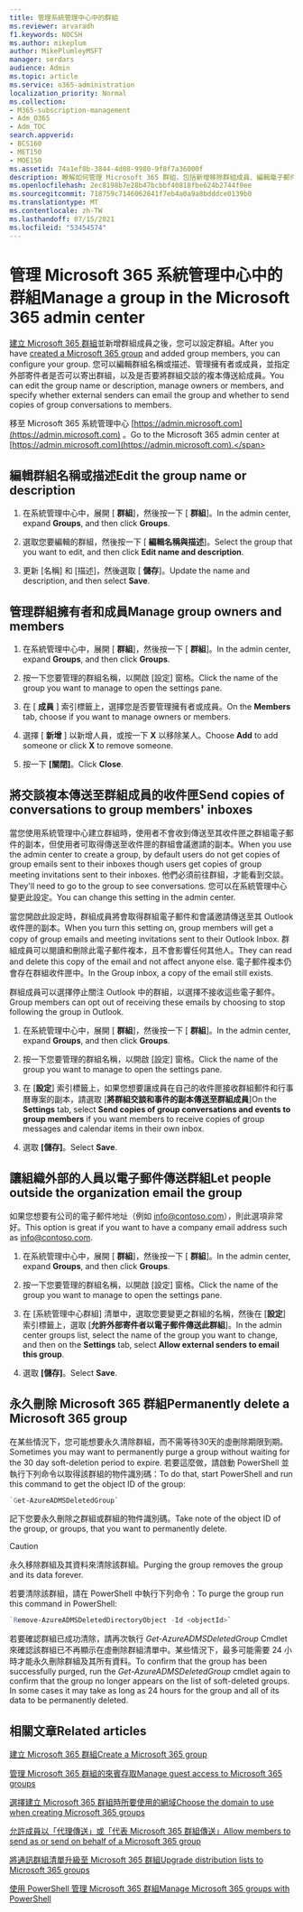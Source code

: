 ```yaml
---
title: 管理系統管理中心中的群組
ms.reviewer: arvaradh
f1.keywords: NOCSH
ms.author: mikeplum
author: MikePlumleyMSFT
manager: serdars
audience: Admin
ms.topic: article
ms.service: o365-administration
localization_priority: Normal
ms.collection:
- M365-subscription-management
- Adm_O365
- Adm_TOC
search.appverid:
- BCS160
- MET150
- MOE150
ms.assetid: 74a1ef8b-3844-4d08-9980-9f8f7a36000f
description: 瞭解如何管理 Microsoft 365 群組，包括新增移除群組成員、編輯電子郵件地址、組名或描述，以及自訂群組的運作方式。
ms.openlocfilehash: 2ec8198b7e28b47bcbbf40818fbe624b2744f0ee
ms.sourcegitcommit: 718759c7146062841f7eb4a0a9a8bdddce0139b0
ms.translationtype: MT
ms.contentlocale: zh-TW
ms.lasthandoff: 07/15/2021
ms.locfileid: "53454574"
---
```

# <a name="manage-a-group-in-the-microsoft-365-admin-center"></a><span data-ttu-id="a61e7-103">管理 Microsoft 365 系統管理中心中的群組</span><span class="sxs-lookup"><span data-stu-id="a61e7-103">Manage a group in the Microsoft 365 admin center</span></span>

<span data-ttu-id="a61e7-104">[建立 Microsoft 365 群組](create-groups.md)並新增群組成員之後，您可以設定群組。</span><span class="sxs-lookup"><span data-stu-id="a61e7-104">After you have [created a Microsoft 365 group](create-groups.md) and added group members, you can configure your group.</span></span> <span data-ttu-id="a61e7-105">您可以編輯群組名稱或描述、管理擁有者或成員，並指定外部寄件者是否可以寄出群組，以及是否要將群組交談的複本傳送給成員。</span><span class="sxs-lookup"><span data-stu-id="a61e7-105">You can edit the group name or description, manage owners or members, and specify whether external senders can email the group and whether to send copies of group conversations to members.</span></span>

<span data-ttu-id="a61e7-106">移至 Microsoft 365 系統管理中心 [https://admin.microsoft.com](https://admin.microsoft.com) 。</span><span class="sxs-lookup"><span data-stu-id="a61e7-106">Go to the Microsoft 365 admin center at [https://admin.microsoft.com](https://admin.microsoft.com).</span></span>

## <a name="edit-the-group-name-or-description"></a><span data-ttu-id="a61e7-107">編輯群組名稱或描述</span><span class="sxs-lookup"><span data-stu-id="a61e7-107">Edit the group name or description</span></span>

1. <span data-ttu-id="a61e7-108">在系統管理中心中，展開 [ **群組**]，然後按一下 [ **群組**]。</span><span class="sxs-lookup"><span data-stu-id="a61e7-108">In the admin center, expand **Groups**, and then click **Groups**.</span></span>

2. <span data-ttu-id="a61e7-109">選取您要編輯的群組，然後按一下 [ **編輯名稱與描述**]。</span><span class="sxs-lookup"><span data-stu-id="a61e7-109">Select the group that you want to edit, and then click **Edit name and description**.</span></span>

3. <span data-ttu-id="a61e7-110">更新 [名稱] 和 [描述]，然後選取 [ **儲存**]。</span><span class="sxs-lookup"><span data-stu-id="a61e7-110">Update the name and description, and then select **Save**.</span></span>

## <a name="manage-group-owners-and-members"></a><span data-ttu-id="a61e7-111">管理群組擁有者和成員</span><span class="sxs-lookup"><span data-stu-id="a61e7-111">Manage group owners and members</span></span>

1. <span data-ttu-id="a61e7-112">在系統管理中心中，展開 [ **群組**]，然後按一下 [ **群組**]。</span><span class="sxs-lookup"><span data-stu-id="a61e7-112">In the admin center, expand **Groups**, and then click **Groups**.</span></span>

2. <span data-ttu-id="a61e7-113">按一下您要管理的群組名稱，以開啟 [設定] 窗格。</span><span class="sxs-lookup"><span data-stu-id="a61e7-113">Click the name of the group you want to manage to open the settings pane.</span></span>

3. <span data-ttu-id="a61e7-114">在 [ **成員** ] 索引標籤上，選擇您是否要管理擁有者或成員。</span><span class="sxs-lookup"><span data-stu-id="a61e7-114">On the **Members** tab, choose if you want to manage owners or members.</span></span>

4. <span data-ttu-id="a61e7-115">選擇 [ **新增** ] 以新增人員，或按一下 **X** 以移除某人。</span><span class="sxs-lookup"><span data-stu-id="a61e7-115">Choose **Add** to add someone or click **X** to remove someone.</span></span>

5. <span data-ttu-id="a61e7-116">按一下 **[關閉]**。</span><span class="sxs-lookup"><span data-stu-id="a61e7-116">Click **Close**.</span></span>

## <a name="send-copies-of-conversations-to-group-members-inboxes"></a><span data-ttu-id="a61e7-117">將交談複本傳送至群組成員的收件匣</span><span class="sxs-lookup"><span data-stu-id="a61e7-117">Send copies of conversations to group members' inboxes</span></span>
  
<span data-ttu-id="a61e7-118">當您使用系統管理中心建立群組時，使用者不會收到傳送至其收件匣之群組電子郵件的副本，但使用者可取得傳送至收件匣的群組會議邀請的副本。</span><span class="sxs-lookup"><span data-stu-id="a61e7-118">When you use the admin center to create a group, by default users do not get copies of group emails sent to their inboxes though users get copies of group meeting invitations sent to their inboxes.</span></span> <span data-ttu-id="a61e7-119">他們必須前往群組，才能看到交談。</span><span class="sxs-lookup"><span data-stu-id="a61e7-119">They'll need to go to the group to see conversations.</span></span> <span data-ttu-id="a61e7-120">您可以在系統管理中心變更此設定。</span><span class="sxs-lookup"><span data-stu-id="a61e7-120">You can change this setting in the admin center.</span></span>

<span data-ttu-id="a61e7-121">當您開啟此設定時，群組成員將會取得群組電子郵件和會議邀請傳送至其 Outlook 收件匣的副本。</span><span class="sxs-lookup"><span data-stu-id="a61e7-121">When you turn this setting on, group members will get a copy of group emails and meeting invitations sent to their Outlook Inbox.</span></span> <span data-ttu-id="a61e7-122">群組成員可以閱讀和刪除此電子郵件複本，且不會影響任何其他人。</span><span class="sxs-lookup"><span data-stu-id="a61e7-122">They can read and delete this copy of the email and not affect anyone else.</span></span> <span data-ttu-id="a61e7-123">電子郵件複本仍會存在群組收件匣中。</span><span class="sxs-lookup"><span data-stu-id="a61e7-123">In the Group inbox, a copy of the email still exists.</span></span>

<span data-ttu-id="a61e7-124">群組成員可以選擇停止關注 Outlook 中的群組，以選擇不接收這些電子郵件。</span><span class="sxs-lookup"><span data-stu-id="a61e7-124">Group members can opt out of receiving these emails by choosing to stop following the group in Outlook.</span></span>

1. <span data-ttu-id="a61e7-125">在系統管理中心中，展開 [ **群組**]，然後按一下 [ **群組**]。</span><span class="sxs-lookup"><span data-stu-id="a61e7-125">In the admin center, expand **Groups**, and then click **Groups**.</span></span>

2. <span data-ttu-id="a61e7-126">按一下您要管理的群組名稱，以開啟 [設定] 窗格。</span><span class="sxs-lookup"><span data-stu-id="a61e7-126">Click the name of the group you want to manage to open the settings pane.</span></span>

3. <span data-ttu-id="a61e7-127">在 [**設定**] 索引標籤上，如果您想要讓成員在自己的收件匣接收群組郵件和行事曆專案的副本，請選取 [**將群組交談和事件的副本傳送至群組成員**]</span><span class="sxs-lookup"><span data-stu-id="a61e7-127">On the **Settings** tab, select **Send copies of group conversations and events to group members** if you want members to receive copies of group messages and calendar items in their own inbox.</span></span>

4. <span data-ttu-id="a61e7-128">選取 **[儲存]**。</span><span class="sxs-lookup"><span data-stu-id="a61e7-128">Select **Save**.</span></span>

## <a name="let-people-outside-the-organization-email-the-group"></a><span data-ttu-id="a61e7-129">讓組織外部的人員以電子郵件傳送群組</span><span class="sxs-lookup"><span data-stu-id="a61e7-129">Let people outside the organization email the group</span></span>

<span data-ttu-id="a61e7-130">如果您想要有公司的電子郵件地址（例如 info@contoso.com），則此選項非常好。</span><span class="sxs-lookup"><span data-stu-id="a61e7-130">This option is great if you want to have a company email address such as info@contoso.com.</span></span>
 
1. <span data-ttu-id="a61e7-131">在系統管理中心中，展開 [ **群組**]，然後按一下 [ **群組**]。</span><span class="sxs-lookup"><span data-stu-id="a61e7-131">In the admin center, expand **Groups**, and then click **Groups**.</span></span>

2. <span data-ttu-id="a61e7-132">按一下您要管理的群組名稱，以開啟 [設定] 窗格。</span><span class="sxs-lookup"><span data-stu-id="a61e7-132">Click the name of the group you want to manage to open the settings pane.</span></span>

3. <span data-ttu-id="a61e7-133">在 [系統管理中心群組] 清單中，選取您要變更之群組的名稱，然後在 [**設定**] 索引標籤上，選取 [**允許外部寄件者以電子郵件傳送此群組**]。</span><span class="sxs-lookup"><span data-stu-id="a61e7-133">In the admin center groups list, select the name of the group you want to change, and then on the **Settings** tab, select **Allow external senders to email this group**.</span></span>
    
4. <span data-ttu-id="a61e7-134">選取 **[儲存]**。</span><span class="sxs-lookup"><span data-stu-id="a61e7-134">Select **Save**.</span></span>

## <a name="permanently-delete-a-microsoft-365-group"></a><span data-ttu-id="a61e7-135">永久刪除 Microsoft 365 群組</span><span class="sxs-lookup"><span data-stu-id="a61e7-135">Permanently delete a Microsoft 365 group</span></span>

<span data-ttu-id="a61e7-136">在某些情況下，您可能想要永久清除群組，而不需等待30天的虛刪除期限到期。</span><span class="sxs-lookup"><span data-stu-id="a61e7-136">Sometimes you may want to permanently purge a group without waiting for the 30 day soft-deletion period to expire.</span></span> <span data-ttu-id="a61e7-137">若要這麼做，請啟動 PowerShell 並執行下列命令以取得該群組的物件識別碼：</span><span class="sxs-lookup"><span data-stu-id="a61e7-137">To do that, start PowerShell and run this command to get the object ID of the group:</span></span>
 
 ```powershell
`Get-AzureADMSDeletedGroup`
```

<span data-ttu-id="a61e7-138">記下您要永久刪除之群組或群組的物件識別碼。</span><span class="sxs-lookup"><span data-stu-id="a61e7-138">Take note of the object ID of the group, or groups, that you want to permanently delete.</span></span>
  
> [!CAUTION]
> <span data-ttu-id="a61e7-139">永久移除群組及其資料來清除該群組。</span><span class="sxs-lookup"><span data-stu-id="a61e7-139">Purging the group removes the group and its data forever.</span></span> 
  
<span data-ttu-id="a61e7-140">若要清除該群組，請在 PowerShell 中執行下列命令：</span><span class="sxs-lookup"><span data-stu-id="a61e7-140">To purge the group run this command in PowerShell:</span></span>

```powershell
`Remove-AzureADMSDeletedDirectoryObject -Id <objectId>`
```

<span data-ttu-id="a61e7-p105">若要確認群組已成功清除，請再次執行  *Get-AzureADMSDeletedGroup*  Cmdlet 來確認該群組已不再顯示在虛刪除群組清單中。某些情況下，最多可能需要 24 小時才能永久刪除群組及其所有資料。</span><span class="sxs-lookup"><span data-stu-id="a61e7-p105">To confirm that the group has been successfully purged, run the  *Get-AzureADMSDeletedGroup*  cmdlet again to confirm that the group no longer appears on the list of soft-deleted groups. In some cases it may take as long as 24 hours for the group and all of its data to be permanently deleted.</span></span> 
  
## <a name="related-articles"></a><span data-ttu-id="a61e7-143">相關文章</span><span class="sxs-lookup"><span data-stu-id="a61e7-143">Related articles</span></span>

[<span data-ttu-id="a61e7-144">建立 Microsoft 365 群組</span><span class="sxs-lookup"><span data-stu-id="a61e7-144">Create a Microsoft 365 group</span></span>](create-groups.md)

[<span data-ttu-id="a61e7-145">管理 Microsoft 365 群組的來賓存取</span><span class="sxs-lookup"><span data-stu-id="a61e7-145">Manage guest access to Microsoft 365 groups</span></span>](https://support.microsoft.com/office/bfc7a840-868f-4fd6-a390-f347bf51aff6)

[<span data-ttu-id="a61e7-146">選擇建立 Microsoft 365 群組時所要使用的網域</span><span class="sxs-lookup"><span data-stu-id="a61e7-146">Choose the domain to use when creating Microsoft 365 groups</span></span>](../../solutions/choose-domain-to-create-groups.md)

[<span data-ttu-id="a61e7-147">允許成員以「代理傳送」或「代表 Microsoft 365 群組傳送」</span><span class="sxs-lookup"><span data-stu-id="a61e7-147">Allow members to send as or send on behalf of a Microsoft 365 group</span></span>](../../solutions/allow-members-to-send-as-or-send-on-behalf-of-group.md)

[<span data-ttu-id="a61e7-148">將通訊群組清單升級至 Microsoft 365 群組</span><span class="sxs-lookup"><span data-stu-id="a61e7-148">Upgrade distribution lists to Microsoft 365 groups</span></span>](../manage/upgrade-distribution-lists.md)

[<span data-ttu-id="a61e7-149">使用 PowerShell 管理 Microsoft 365 群組</span><span class="sxs-lookup"><span data-stu-id="a61e7-149">Manage Microsoft 365 groups with PowerShell</span></span>](../../enterprise/manage-microsoft-365-groups-with-powershell.md)
